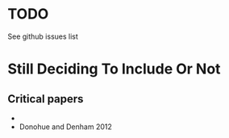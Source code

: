 # TODO

See github issues list

# Still Deciding To Include Or Not

## Critical papers

* 
* Donohue and Denham 2012

